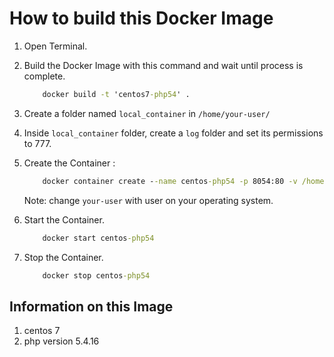 # How to build this Docker Image

1. Open Terminal.
2. Build the Docker Image with this command and wait until process is complete.
   ```bat
       docker build -t 'centos7-php54' .
   ```
3. Create a folder named `local_container` in `/home/your-user/`

4. Inside `local_container` folder, create a `log` folder and set its permissions to 777.

5. Create the Container :<br/>
   ```bat
       docker container create --name centos-php54 -p 8054:80 -v /home/your-user/local_container/:/var/www/html/ centos7-php54
   ```
   Note: change `your-user` with user on your operating system.

6. Start the Container.
   ```bat
       docker start centos-php54
   ```

7. Stop the Container.
   ```bat
       docker stop centos-php54
   ```

## Information on this Image
1. centos 7
2. php version 5.4.16
